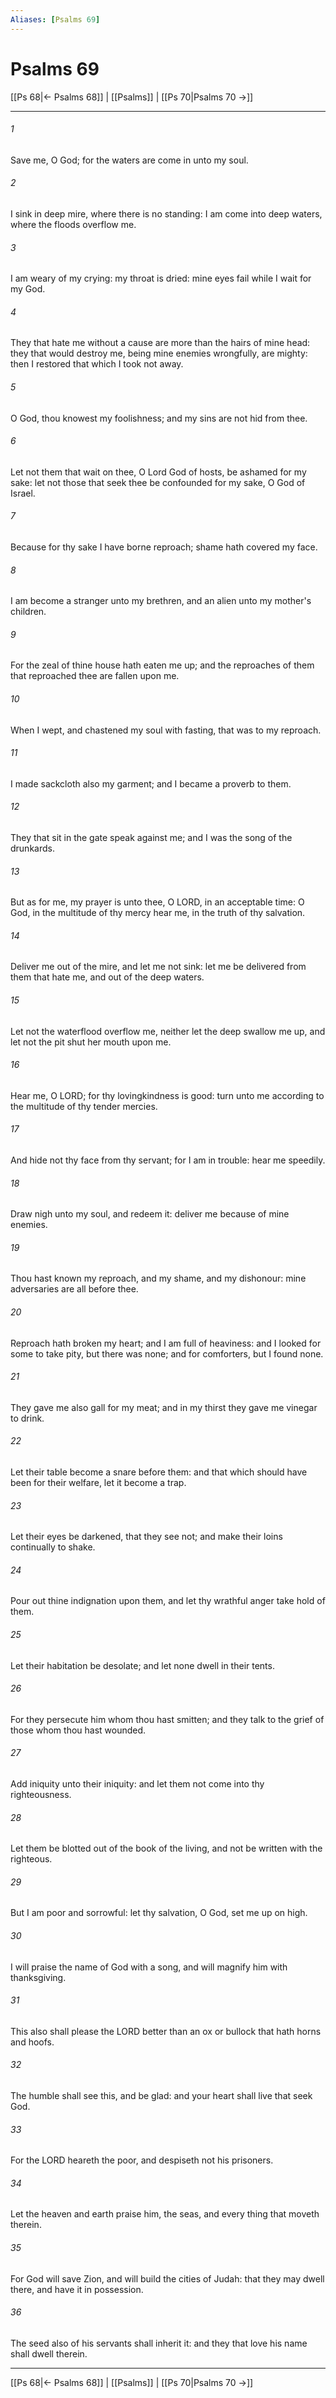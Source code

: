 ```yaml
---
Aliases: [Psalms 69]
---
```

# Psalms 69

[[Ps 68|← Psalms 68]] | [[Psalms]] | [[Ps 70|Psalms 70 →]]
***



###### 1 
Save me, O God; for the waters are come in unto my soul. 

###### 2 
I sink in deep mire, where there is no standing: I am come into deep waters, where the floods overflow me. 

###### 3 
I am weary of my crying: my throat is dried: mine eyes fail while I wait for my God. 

###### 4 
They that hate me without a cause are more than the hairs of mine head: they that would destroy me, being mine enemies wrongfully, are mighty: then I restored that which I took not away. 

###### 5 
O God, thou knowest my foolishness; and my sins are not hid from thee. 

###### 6 
Let not them that wait on thee, O Lord God of hosts, be ashamed for my sake: let not those that seek thee be confounded for my sake, O God of Israel. 

###### 7 
Because for thy sake I have borne reproach; shame hath covered my face. 

###### 8 
I am become a stranger unto my brethren, and an alien unto my mother's children. 

###### 9 
For the zeal of thine house hath eaten me up; and the reproaches of them that reproached thee are fallen upon me. 

###### 10 
When I wept, and chastened my soul with fasting, that was to my reproach. 

###### 11 
I made sackcloth also my garment; and I became a proverb to them. 

###### 12 
They that sit in the gate speak against me; and I was the song of the drunkards. 

###### 13 
But as for me, my prayer is unto thee, O LORD, in an acceptable time: O God, in the multitude of thy mercy hear me, in the truth of thy salvation. 

###### 14 
Deliver me out of the mire, and let me not sink: let me be delivered from them that hate me, and out of the deep waters. 

###### 15 
Let not the waterflood overflow me, neither let the deep swallow me up, and let not the pit shut her mouth upon me. 

###### 16 
Hear me, O LORD; for thy lovingkindness is good: turn unto me according to the multitude of thy tender mercies. 

###### 17 
And hide not thy face from thy servant; for I am in trouble: hear me speedily. 

###### 18 
Draw nigh unto my soul, and redeem it: deliver me because of mine enemies. 

###### 19 
Thou hast known my reproach, and my shame, and my dishonour: mine adversaries are all before thee. 

###### 20 
Reproach hath broken my heart; and I am full of heaviness: and I looked for some to take pity, but there was none; and for comforters, but I found none. 

###### 21 
They gave me also gall for my meat; and in my thirst they gave me vinegar to drink. 

###### 22 
Let their table become a snare before them: and that which should have been for their welfare, let it become a trap. 

###### 23 
Let their eyes be darkened, that they see not; and make their loins continually to shake. 

###### 24 
Pour out thine indignation upon them, and let thy wrathful anger take hold of them. 

###### 25 
Let their habitation be desolate; and let none dwell in their tents. 

###### 26 
For they persecute him whom thou hast smitten; and they talk to the grief of those whom thou hast wounded. 

###### 27 
Add iniquity unto their iniquity: and let them not come into thy righteousness. 

###### 28 
Let them be blotted out of the book of the living, and not be written with the righteous. 

###### 29 
But I am poor and sorrowful: let thy salvation, O God, set me up on high. 

###### 30 
I will praise the name of God with a song, and will magnify him with thanksgiving. 

###### 31 
This also shall please the LORD better than an ox or bullock that hath horns and hoofs. 

###### 32 
The humble shall see this, and be glad: and your heart shall live that seek God. 

###### 33 
For the LORD heareth the poor, and despiseth not his prisoners. 

###### 34 
Let the heaven and earth praise him, the seas, and every thing that moveth therein. 

###### 35 
For God will save Zion, and will build the cities of Judah: that they may dwell there, and have it in possession. 

###### 36 
The seed also of his servants shall inherit it: and they that love his name shall dwell therein.

***
[[Ps 68|← Psalms 68]] | [[Psalms]] | [[Ps 70|Psalms 70 →]]
